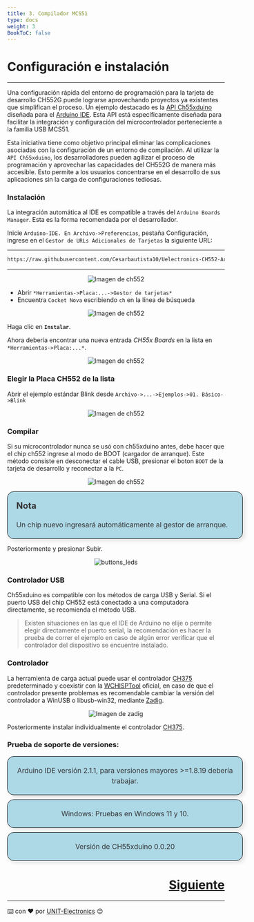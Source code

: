 ```yaml
---
title: 3. Compilador MCS51
type: docs
weight: 3
BookToC: false
---
```


# Configuración e instalación 
---
Una configuración rápida del entorno de programación para la tarjeta de desarrollo CH552G puede lograrse aprovechando proyectos ya existentes que simplifican el proceso. Un ejemplo destacado es la <a href="https://github.com/DeqingSun/ch55xduino/tree/ch55xduino" target="_blank">API Ch55xduino</a> diseñada para el <a href="https://www.arduino.cc/" target="_blank">Arduino IDE</a>. Esta API está específicamente diseñada para facilitar la integración y configuración del microcontrolador perteneciente a la familia USB MCS51.

Esta iniciativa tiene como objetivo principal eliminar las complicaciones asociadas con la configuración de un entorno de compilación. Al utilizar la `API Ch55xduino`, los desarrolladores pueden agilizar el proceso de programación y aprovechar las capacidades del CH552G de manera más accesible. Esto permite a los usuarios concentrarse en el desarrollo de sus aplicaciones sin la carga de configuraciones tediosas.

### **Instalación**

La integración automática al IDE es compatible a través del `Arduino Boards Manager`. Esta es la forma recomendada por el desarrollador.

Inicie `Arduino-IDE. En Archivo->Preferencias`, pestaña Configuración, ingrese en el `Gestor de URLs Adicionales de Tarjetas` la siguiente URL:

---
```sh
https://raw.githubusercontent.com/Cesarbautista10/Uelectronics-CH552-Arduino-Package-v3/main/package_duino_mcs51_index.json
```
---
<p align="center">
    <img src="/docs/3-Compilador_mcs51/images/config.png" alt="Imagen de ch552">
</p>

* Abrir `*Herramientas->Placa:...->Gestor de tarjetas*`
* Encuentra `Cocket Nova` escribiendo `ch` en la línea de búsqueda
<p align="center">
    <img src="/docs/3-Compilador_mcs51/images/ch55x.png" alt="Imagen de ch552">
</p>

Haga clic en **`Instalar`**.

Ahora debería encontrar una nueva entrada *CH55x Boards* en la lista en `*Herramientas->Placa:...*`.

<p align="center">
    <img src="/docs/3-Compilador_mcs51/images/menu_ch.png" alt="Imagen de ch552">
</p>


### Elegir la Placa CH552 de la lista

Abrir el ejemplo estándar Blink desde `Archivo->...->Ejemplos->01. Básico->Blink`

<p align="center">
    <img src="/docs/3-Compilador_mcs51/images/menu.png" alt="Imagen de ch552">
</p>

### Compilar

Si su microcontrolador nunca se usó con ch55xduino antes, debe hacer que el chip ch552 ingrese al modo de BOOT (cargador de arranque). Este método consiste en desconectar el cable USB, presionar el boton `BOOT` de la tarjeta de desarrollo y reconectar a la `PC`.
<p align="center">
    <img src="/docs/3-Compilador_mcs51/images/pc_ch.png" alt="Imagen de ch552">
</p>



<div style="width: 100%; max-width: 800px; border: 1px solid #000; padding: 20px; margin: 10px auto; background-color: lightblue; border-radius: 15px; box-shadow: 5px 5px 10px rgba(0, 0, 0, 0.1); text-align: left;">
    <div style="font-weight: bold; font-size: 20px; color: #333; margin-bottom: 20px;">Nota</div>
    <div style="font-size: 16px; line-height: 1.5; color: #333;">
       Un chip nuevo ingresará automáticamente al gestor de arranque.
    </div>
</div>

Posteriormente y presionar Subir.

<p align="center">
    <img src="/docs/3-Compilador_mcs51/images/ruin.png" alt="buttons_leds">
</p>

### Controlador USB

Ch55xduino es compatible con los métodos de carga USB y Serial. Si el puerto USB del chip CH552 está conectado a una computadora directamente, se recomienda el método USB.

> Existen situaciones en las que el IDE de Arduino no elije o permite elegir directamente el puerto serial, la recomendación es hacer la prueba de correr el ejemplo en caso de algún error verificar que el controlador del dispositivo se encuentre instalado. 


### Controlador

La herramienta de carga actual puede usar el controlador [CH375](https://www.wch-ic.com/search?q=CH375&t=downloads) predeterminado y coexistir con la [WCHISPTool](http://www.wch.cn/downloads/WCHISPTool_Setup_exe.html) oficial, en caso de que el controlador presente problemas es recomendable cambiar la versión del controlador a WinUSB o libusb-win32, mediante [Zadig](https://zadig.akeo.ie/).

<p align="center">
    <img src="/docs/3-Compilador_mcs51/images/driver.png" alt="Imagen de zadig">
</p>

Posteriormente instalar individualmente el controlador [CH375](https://www.wch-ic.com/downloads/CH372DRV_EXE.html).

### Prueba de soporte de versiones:

<div style="width: 100%; max-width: 800px; border: 1px solid #000; padding: 20px; margin: 10px auto; background-color: lightblue; border-radius: 15px; box-shadow: 5px 5px 10px rgba(0, 0, 0, 0.1); text-align: center;">
    <div style="font-size: 16px; line-height: 1.5; color: #333;">
        Arduino IDE versión 2.1.1, para versiones mayores >=1.8.19 debería trabajar.
    </div>
</div>
<div style="width: 100%; max-width: 800px; border: 1px solid #000; padding: 20px; margin: 10px auto; background-color: lightblue; border-radius: 15px; box-shadow: 5px 5px 10px rgba(0, 0, 0, 0.1); text-align: center;">
    <div style="font-size: 16px; line-height: 1.5; color: #333;">
        Windows: Pruebas en Windows 11 y 10.
    </div>
</div>
<div style="width: 100%; max-width: 800px; border: 1px solid #000; padding: 20px; margin: 10px auto; background-color: lightblue; border-radius: 15px; box-shadow: 5px 5px 10px rgba(0, 0, 0, 0.1); text-align: center;">
    <div style="font-size: 16px; line-height: 1.5; color: #333;">
        Versión de CH55xduino 0.0.20
    </div>
</div>






<div style="text-align: right">
    <h1><a href="/docs/4-salidas_digitales/">Siguiente</a></h>
</div>


---
⌨️ con ❤️ por [UNIT-Electronics](https://github.com/UNIT-Electronics) 😊